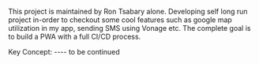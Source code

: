This project is maintained by Ron Tsabary alone.
Developing self long run project in-order to checkout some cool 
features such as google map utilization in my app, sending SMS using Vonage etc.
The complete goal is to build a PWA with a full CI/CD process.

Key Concept: ---- to be continued
